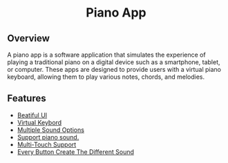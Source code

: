 <h1 align="center">Piano App </h1>
  <h2>Overview</h2>
A piano app is a software application that simulates the experience of playing a traditional piano on a digital device such as a smartphone, tablet, or computer. These apps are designed to provide users with a virtual piano keyboard, allowing them to play various notes, chords, and melodies.
 <h2>Features</h2>
<ul>
    <li><a href="#projects">Beatiful UI</a></li>
    <li><a href="#code-samples">Virtual Keybord</a></li>
    <li><a href="#resources">Multiple Sound Options</a></li>
    <li><a href="#contributing">Support piano sound.</a></li>
    <li><a href="#license">Multi-Touch Support</a></li>
  <li><a href="#license">Every Button Create The Different Sound</a></li>
  </ul>
